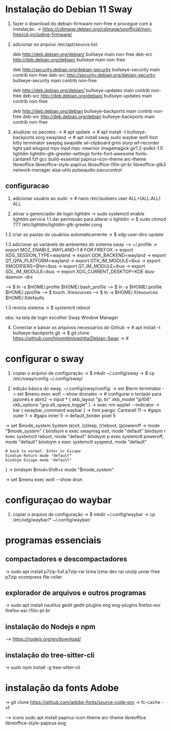 # Instalação do Debian 11 Sway
1. fazer o download do debian-firmware non-free e procegue com a instalação.
-> https://cdimage.debian.org/cdimage/unofficial/non-free/cd-including-firmware/

2. adicionar no arquivo /etc/apt/source.list:

	deb http://deb.debian.org/debian/ bullseye main non-free
	deb-src http://deb.debian.org/debian/ bullseye main non-free

	deb http://security.debian.org/debian-security bullseye-security main contrib non-free
	deb-src http://security.debian.org/debian-security bullseye-security main contrib non-free

	deb http://deb.debian.org/debian/ bullseye-updates main contrib non-free
	deb-src http://deb.debian.org/debian/ bullseye-updates main contrib non-free

	deb http://deb.debian.org/debian bullseye-backports main contrib non-free
	deb-src http://deb.debian.org/debian bullseye-backports main contrib non-free

3. atualizar os pacotes:
-> # apt update
-> # apt install -t bullseye-backports xorg xwayland
-> # apt install sway sudo waybar wofi foot kitty terminator swaybg swayidle wl-clipboard grim slurp wf-recorder light yad wlogout mpv mpd mpc viewnior imagemagick gir1.2-polkit-1.0 lightdm lightdm-gtk-greeter-settings fonts-font-awesome fonts-cantarell fzf gcc build-essential papirus-icon-theme arc-theme libreoffice libreoffice-style-papirus libreoffice-l10n-pt-br libreoffice-gtk3 network-manager alsa-utils pulseaudio pavucontrol



## configuracao
1. adicionar usuário ao sudo
-> # nano /etc/sudoers
  	user ALL=(ALL:ALL) ALL

1. ativar o gerenciador de login lightdm
-> sudo systemctl enable lightdm.service
1.1 dar permissão para alterar o lightdm
-> $ sudo chmod 777 /etc/lightdm/lightdm-gtk-greeter.cong

1.2 criar as pastas do usuãrios automaticamente
-> $ xdg-user-dirs-update

1.3 adicionar as variáveis de ambientes do sistema sway
--> ~/.profile
-> export MOZ_ENABLE_WAYLAND=1 # FOR FIREFOX
-> export XDG_SESSION_TYPE=wayland
-> export GDK_BACKEND=wayland
-> export QT_QPA_PLATFORM=wayland
-> export GTK_IM_MODULE=ibus
-> export XMODIFIERS=@im=ibus
-> export QT_IM_MODULE=ibus
-> export SDL_IM_MODULE=ibus
-> export XDG_CURRENT_DESKTOP=KDE ibus-daemon -drx

--> $ ln -s $HOME/.profile $HOME/.bash_profile
--> $ ln -s $HOME/.profile $HOME/.zprofile
--> $ touch .Xresources
--> $ ln -s $HOME/.Xresources $HOME/.Xdefaults

1.3 renicia sistema
-> $ systemctl reboot

obs: na tela de login escolher Sway Window Manager

4. Conectar e baixar os arquivos necessários do Github
-> # apt install -t bullseye-backports git
-> $ git clone https://github.com/hiromitimiyashita/Debian-Sway
-> # 

# configurar o sway 
1. copiar o arquivo de configuração
-> $ mkdir ~/.config/sway
-> $ cp /etc/sway/config ~/.config/sway/

2. edição básica do sway, ~/.config/sway/config:
-> set $term terminator
-> set $menu exec wofi --show drunalex
-> # configurar o teclado para japonês e abnt2
-> input * {
	xkb_layout "jp, br"
	xkb_model "jp106"
	xkb_options "grp:alt_space_toggle"
}
-> exec nm-applet --indicator
-> bar {
	swaybar_command waybar
}
-> font pango: Cantarell 11
-> #gaps outer 1
-> #gaps inner 5
-> default_border pixel 5

-> set $mode_system System (e)xit, (s)leep, (r)eboot, (p)oweroff
-> mode "$mode_system" {
	bindsym e exec swaymsg exit, mode "default"
	bindsym r exec systemctl reboot, mode "default"
	bindsym p exec systemctl poweroff, mode "default"
	bindsym s exec systemctl syspend, mode "default"
	
	# back to normal: Enter or Escape
	bindsym Return mode "default"
	bindsym Escape mode "default"
}
-> bindsym $mod+Shift+x mode "$mode_system"

-> set $menu exec wofi --show drun




# configuraçao do waybar
1. copiar o arquivo de configuração
-> $ mkdir ~/.config/waybar
-> cp /etc/xdg/waybar/* ~/.config/waybar/







# programas essenciais
## compactadores e descompactadores
-> sudo apt install p7zip-full p7zip-rar lzma lzma-dev rar unzip unrar-free p7zip ncompress file-roller

## explorador de arquivos e outros programas
-> sudo apt install nautilus gedit gedit-plugins eog eog-plugins firefox-esr firefox-esr-l10n-pt-br

## instalação do Nodejs e npm
--> https://nodejs.org/en/download/

## instalação do tree-sitter-cli
-> sudo npm install -g tree-sitter-cli
 
 # instalação da fonts Adobe
 -> git clone https://github.com/adobe-fonts/source-code-pro
 -> fc-cache -vf






--> icons
sudo apt install papirus-icon-theme arc-theme libreoffice libreoffice-style-papirus eog
